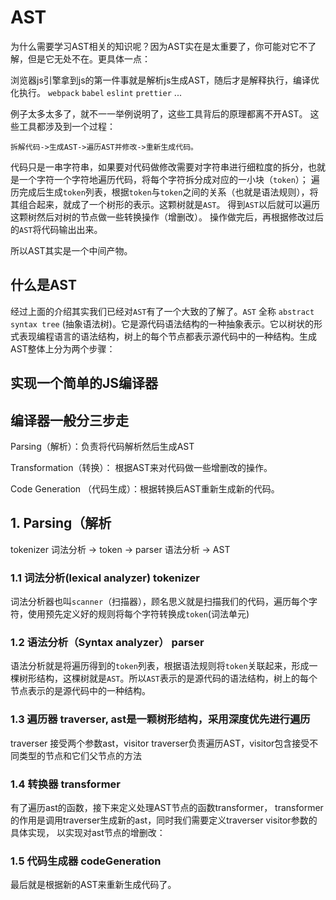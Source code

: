 # AST

为什么需要学习AST相关的知识呢？因为AST实在是太重要了，你可能对它不了解，但是它无处不在。更具体一点：

浏览器js引擎拿到js的第一件事就是解析js生成AST，随后才是解释执行，编译优化执行。
`webpack`
`babel`
`eslint`
`prettier`
...

例子太多太多了，就不一一举例说明了，这些工具背后的原理都离不开AST。
这些工具都涉及到一个过程：

`拆解代码->生成AST->遍历AST并修改->重新生成代码。`

代码只是一串字符串，如果要对代码做修改需要对字符串进行细粒度的拆分，也就是一个字符一个字符地遍历代码，将每个字符拆分成对应的一小块（`token`）；
遍历完成后生成`token`列表，根据`token`与`token`之间的关系（也就是语法规则），将其组合起来，就成了一个树形的表示。这颗树就是`AST`。
得到`AST`以后就可以遍历这颗树然后对树的节点做一些转换操作（增删改）。
操作做完后，再根据修改过后的`AST`将代码输出出来。

所以AST其实是一个中间产物。

## 什么是AST

经过上面的介绍其实我们已经对`AST`有了一个大致的了解了。`AST` 全称 `abstract syntax tree` (抽象语法树)。它是源代码语法结构的一种抽象表示。它以树状的形式表现编程语言的语法结构，树上的每个节点都表示源代码中的一种结构。生成AST整体上分为两个步骤：

## 实现一个简单的JS编译器

## 编译器一般分三步走

Parsing（解析）：负责将代码解析然后生成AST

Transformation（转换）： 根据AST来对代码做一些增删改的操作。

Code Generation （代码生成）：根据转换后AST重新生成新的代码。

## 1. Parsing（解析

tokenizer 词法分析 -> token -> parser 语法分析 -> AST

### 1.1 词法分析(lexical analyzer) tokenizer

词法分析器也叫`scanner`（扫描器），顾名思义就是扫描我们的代码，遍历每个字符，使用预先定义好的规则将每个字符转换成`token`(词法单元)

### 1.2 语法分析（Syntax analyzer） parser

语法分析就是将遍历得到的`token`列表，根据语法规则将`token`关联起来，形成一棵树形结构，这棵树就是`AST`。所以`AST`表示的是源代码的语法结构，树上的每个节点表示的是源代码中的一种结构。

### 1.3 遍历器 traverser, ast是一颗树形结构，采用深度优先进行遍历

traverser 接受两个参数ast，visitor
traverser负责遍历AST，visitor包含接受不同类型的节点和它们父节点的方法

### 1.4 转换器 transformer

有了遍历ast的函数，接下来定义处理AST节点的函数transformer， 
transformer的作用是调用traverser生成新的ast，同时我们需要定义traverser visitor参数的具体实现，
以实现对ast节点的增删改：

### 1.5 代码生成器 codeGeneration

最后就是根据新的AST来重新生成代码了。
